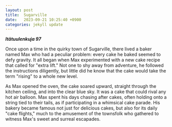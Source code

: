 ```yaml
---
layout: post
title:  Sugarville
date:   2023-09-21 10:25:40 +0900
categories: jekyll update
---
```


***Itätuulenkuja 97***

Once upon a time in the quirky town of Sugarville, there lived a baker named Max who had a peculiar problem: every cake he baked seemed to defy gravity. It all began when Max experimented with a new cake recipe that called for "extra lift." Not one to shy away from adventure, he followed the instructions diligently, but little did he know that the cake would take the term "rising" to a whole new level.

As Max opened the oven, the cake soared upward, straight through the kitchen ceiling, and into the clear blue sky. It was a cake that could rival any hot air balloon. Max spent his days chasing after cakes, often holding onto a string tied to their tails, as if participating in a whimsical cake parade. His bakery became famous not just for delicious cakes, but also for its daily "cake flights," much to the amusement of the townsfolk who gathered to witness Max's sweet and surreal escapades.
